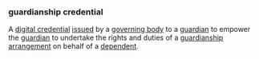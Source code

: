 ### guardianship credential

<p class="c8"><span>A </span><span class="c2"><a class="c3" href="#h.ddna9lucn4k6">digital credential</a></span><span>&nbsp;</span><span class="c2"><a class="c3" href="#h.xyrplzbvtffq">issued</a></span><span>&nbsp;by a </span><span class="c2"><a class="c3" href="#h.1wptecwzvuvz">governing body</a></span><span>&nbsp;to a </span><span class="c2"><a class="c3" href="#h.y3s9f56kpets">guardian</a></span><span>&nbsp;to empower the </span><span class="c2"><a class="c3" href="#h.y3s9f56kpets">guardian</a></span><span>&nbsp;to undertake the rights and duties of a </span><span class="c2"><a class="c3" href="#h.tc250ixnd67w">guardianship arrangement</a></span><span>&nbsp;on behalf of a </span><span class="c2"><a class="c3" href="#h.qvhbv3ov9zmy">dependent</a></span><span>.</span></p>